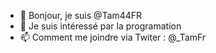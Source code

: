 - 👋 Bonjour, je suis @Tam44FR
- 👀 Je suis intéressé par la programation
- 📫 Comment me joindre via Twiter : @_TamFr

<!---
Tam44FR/Tam44FR est un référentiel ✨ spécial ✨ car son `README.md` (ce fichier) apparaît sur votre profil GitHub.
Vous pouvez cliquer sur le lien Aperçu pour examiner vos modifications.
--->

